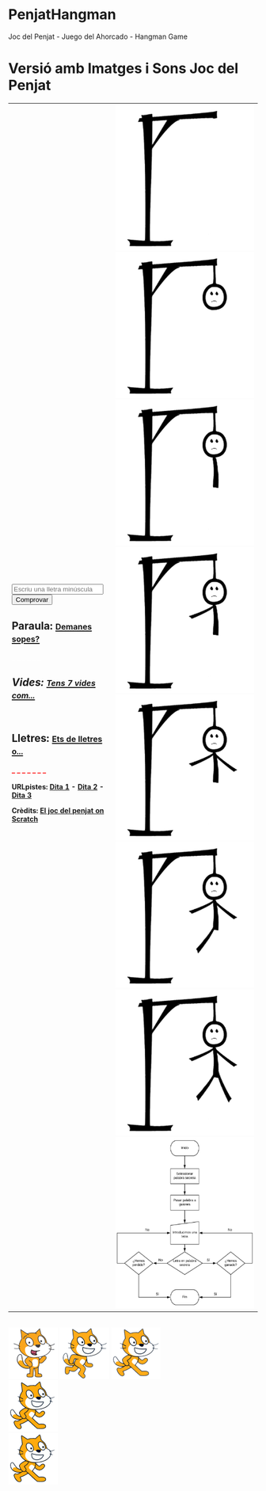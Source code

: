 # PenjatHangman
Joc del Penjat - Juego del Ahorcado -  Hangman Game
        <h1>Versió amb Imatges i Sons Joc del Penjat</h1>
        <table>
            <tr>
              <td>
                    <input id="lletra" type="text" 
                           placeholder="Escriu una lletra minúscula" maxlength="1"> 
                    <button id="Comprovar" onclick="Comprovar()">Comprovar</button>
                <h2>Paraula: 
                    <a href="https://www.arabalears.cat/portada/vols-sopes-record-nostres-padrins_129_3048940.html">
                        <font size=3>Demanes sopes?</font></a></h2>
                    <div id="Paraula" style="color: white;">
                        <strong>_ _ _ _ _ _ _</strong></div>
                <h2>Vides: 
                    <a href="https://pccd.dites.cat/p/Tenir_set_vides%2C_com_els_gats">
                        <font size=3>Tens 7 vides com...</font></a></h2>
                    <div id="Vides" style="color: blue;">
                        <strong>&nbsp;&nbsp;&nbsp;&nbsp;&nbsp;&nbsp;&nbsp;_</strong></div>
                <h2>Lletres: 
                    <a href="https://pccd.dites.cat/p/De_lletres">
                        <font size=3>Ets de lletres o...</font></a></h2>
                    <div id="Lletres" style="color: red;">
                        <strong>_ _ _ _ _ _ _</strong></div>
                <br>
                <strong>URLpistes: 
                    <a href="https://pccd.dites.cat/p/A_la_quinta_forca">Dita 1</a> - 
                    <a href="https://pccd.dites.cat/p/A_ca_un_penjat%2C_no_hi_anomenis_cordes">Dita 2</a> - 
                    <a href="https://pccd.dites.cat/p/Setze_jutges_d%27un_jutjat_mengen_fetge_d%27un_penjat">Dita 3</a>
                </strong>
                <br>
                <p><strong>Crèdits: 
                    <a href="https://prosselloe.wordpress.com/?p=5862">El joc del penjat on Scratch</a>
                </strong></p>
            </td>
            <td>
                <img src="public_html/img/ahorcado_6.png" id="ahorcado_6" style="width:300px;height:295px;">
                <img src="public_html/img/ahorcado_5.png" id="ahorcado_5" style="width:300px;height:295px;">
                <img src="public_html/img/ahorcado_4.png" id="ahorcado_4" style="width:300px;height:295px;">
                <img src="public_html/img/ahorcado_3.png" id="ahorcado_3" style="width:300px;height:295px;">
                <img src="public_html/img/ahorcado_2.png" id="ahorcado_2" style="width:300px;height:295px;">
                <img src="public_html/img/ahorcado_1.png" id="ahorcado_1" style="width:300px;height:295px;">
                <img src="public_html/img/ahorcado_0.png" id="ahorcado_0" style="width:300px;height:295px;">
                <a href="http://localhost:8383/Penjat/img/ahorcado.jpg">
                <img src="public_html/img/ahorcado.jpg" id="ahorcado" style="width:300px;height:347px;"></a>
            </td>
          </tr>
        </table>  
        <audio id="mystery">      <source src="public_html/aud/mystery.mp3" type="audio/mpeg"></audio>
        <audio id="clock_ticking"><source src="public_html/aud/clock_ticking.mp3" type="audio/mpeg"></audio>
        <audio id="miau">         <source src="public_html/aud/miau.mp3" type="audio/mpeg"></audio>
        <audio id="cheer">        <source src="public_html/aud/cheer.mp3" type="audio/mpeg"></audio>
        <audio id="boom_cloud">   <source src="public_html/aud/boom_cloud.mp3" type="audio/mpeg"></audio>
        <audio id="bell_toll">    <source src="public_html/aud/bell_toll_x3.mp3" type="audio/mpeg"></audio>
        <audio id="cat-fight">    <source src="public_html/aud/cat-fight.mp3" type="audio/mpeg"></audio>
        <div id="Guia">
            <img src="public_html/img/disfraz3.png" id="disfraz3" style="width:100px;height:104px;">
            <img src="public_html/img/disfraz2.png" id="disfraz2" style="width:100px;height:104px;">
            <img src="public_html/img/disfraz1.png" id="disfraz1" style="width:100px;height:104px;">
        </div>
        <div id="Caminar">
            <img src="public_html/img/caminar.gif" id="caminar" style="width:100px;height:104px;">
        </div>
        <div id="Rotar">
            <img src="public_html/img/rotar.gif" id="rotar" style="width:100px;height:104px;">
        </div>

